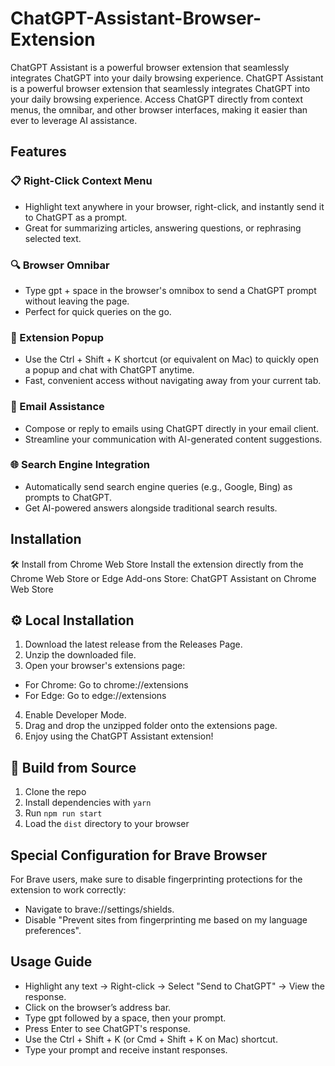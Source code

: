 # ChatGPT-Assistant-Browser-Extension
ChatGPT Assistant is a powerful browser extension that seamlessly integrates ChatGPT into your daily browsing experience. ChatGPT Assistant is a powerful browser extension that seamlessly integrates ChatGPT into your daily browsing experience. Access ChatGPT directly from context menus, the omnibar, and other browser interfaces, making it easier than ever to leverage AI assistance.

## Features
### 📋 Right-Click Context Menu
- Highlight text anywhere in your browser, right-click, and instantly send it to ChatGPT as a prompt.
- Great for summarizing articles, answering questions, or rephrasing selected text.
### 🔍 Browser Omnibar
- Type gpt + space in the browser's omnibox to send a ChatGPT prompt without leaving the page.
- Perfect for quick queries on the go.
### 💬 Extension Popup
- Use the Ctrl + Shift + K shortcut (or equivalent on Mac) to quickly open a popup and chat with ChatGPT anytime.
- Fast, convenient access without navigating away from your current tab.
### 📨 Email Assistance
- Compose or reply to emails using ChatGPT directly in your email client.
- Streamline your communication with AI-generated content suggestions.
### 🌐 Search Engine Integration
- Automatically send search engine queries (e.g., Google, Bing) as prompts to ChatGPT.
- Get AI-powered answers alongside traditional search results.

## Installation
🛠 Install from Chrome Web Store
Install the extension directly from the Chrome Web Store or Edge Add-ons Store:
ChatGPT Assistant on Chrome Web Store

## ⚙️ Local Installation
1. Download the latest release from the Releases Page.
2. Unzip the downloaded file.
3. Open your browser's extensions page:
- For Chrome: Go to chrome://extensions
- For Edge: Go to edge://extensions
4. Enable Developer Mode.
5. Drag and drop the unzipped folder onto the extensions page.
6. Enjoy using the ChatGPT Assistant extension!

## 🔧 Build from Source
1. Clone the repo
2. Install dependencies with `yarn`
3. Run `npm run start`
4. Load the `dist` directory to your browser

## Special Configuration for Brave Browser
For Brave users, make sure to disable fingerprinting protections for the extension to work correctly:

- Navigate to brave://settings/shields.
- Disable "Prevent sites from fingerprinting me based on my language preferences".

## Usage Guide
- Highlight any text → Right-click → Select "Send to ChatGPT" → View the response.
- Click on the browser’s address bar.
- Type gpt followed by a space, then your prompt.
- Press Enter to see ChatGPT's response.
- Use the Ctrl + Shift + K (or Cmd + Shift + K on Mac) shortcut.
- Type your prompt and receive instant responses.
